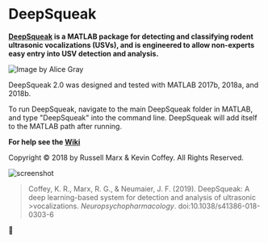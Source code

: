 # DeepSqueak

**[DeepSqueak](https://doi.org/10.1038/s41386-018-0303-6) is a MATLAB package for detecting and classifying rodent ultrasonic vocalizations (USVs), and is engineered to allow non-experts easy entry into USV detection and analysis.**

![Image by Alice Gray](https://newsroom.uw.edu/sites/default/files/deepsqueakz03.jpg)


DeepSqueak 2.0 was designed and tested with MATLAB 2017b, 2018a, and 2018b.

To run DeepSqueak, navigate to the main DeepSqueak folder in MATLAB, and type "DeepSqueak" into the command line. 
DeepSqueak will add itself to the MATLAB path after running.

**For help see the [Wiki](https://github.com/DrCoffey/DeepSqueak/wiki)**

Copyright © 2018 by Russell Marx & Kevin Coffey. All Rights Reserved. 

![screenshot](https://user-images.githubusercontent.com/39605011/40864034-f4f10e60-65a6-11e8-86ef-841aae1713aa.PNG)


>Coffey, K. R., Marx, R. G., & Neumaier, J. F. (2019). DeepSqueak: A deep learning-based system for detection and analysis of ultrasonic  >vocalizations. _Neuropsychopharmacology_. 
>doi:10.1038/s41386-018-0303-6



 :rat: 
